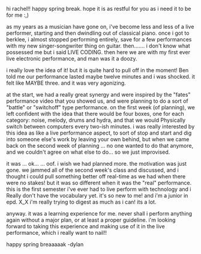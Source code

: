 hi rachel!! happy spring break. hope it is as restful for you as i need it to be for me :,)

as my years as a musician have gone on, i've become less and less of a live performer, starting and then dwindling out of classical piano. once i got to berklee, i almost stopped performing entirely, save for a few performances with my new singer-songwriter thing on guitar. then....... i don't know what possessed me but i said LIVE CODING. then here we are with my first ever live electronic performance, and man was it a doozy.

i really love the idea of it! but it is quite hard to pull off in the moment! Ben told me our performance lasted maybe twelve minutes and i was shocked. it felt like MAYBE three. and it was very agonizing.

at the start, we had a really great synergy and were inspired by the "fates" performance video that you showed us, and were planning to do a sort of "battle" or "switchoff" type performance. on the first week (of planning), we left confident with the idea that there would be four boxes, one for each category: noise, melody, drums and hydra, and that we would Physically switch between computers every two-ish minutes. i was really interested by this idea as like a live performance aspect, to sort of stop and start and dig into someone else's work by leaving your own behind, but when we came back on the second week of planning ... no one wanted to do that anymore, and we couldn't agree on what else to do... so we just improvised.

it was ... ok... ... oof. i wish we had planned more. the motivation was just gone. we jammed all of the second week's class and discussed, and i thought i could pull something better off real-time as we had when there were no stakes! but it was so different when it was the "real" performance. this is the first semester i've ever had to live perform with technology and i Really don't have the vocabulary yet. it's so new to me! and i'm a junior in epd. X_X i'm really trying to digest as much as i can! its a lot.

anyway. it was a learning experience for me. never shall i perform anything again without a major plan, or at least a proper guideline. i'm looking forward to taking this experience and making use of it in the live performance, which i really want to nail!!

happy spring breaaaaak
-dylan
